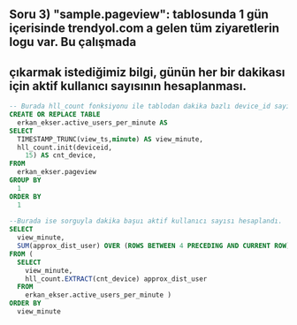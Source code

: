 ## Soru 3) "sample.pageview": tablosunda 1 gün içerisinde trendyol.com a gelen tüm ziyaretlerin logu var. Bu çalışmada 
## çıkarmak istediğimiz bilgi, günün her bir dakikası için aktif kullanıcı sayısının hesaplanması.

```SQL
-- Burada hll_count fonksiyonu ile tablodan dakika bazlı device_id sayıldı. 
CREATE OR REPLACE TABLE
  erkan_ekser.active_users_per_minute AS
SELECT
  TIMESTAMP_TRUNC(view_ts,minute) AS view_minute,
  hll_count.init(deviceid,
    15) AS cnt_device,
FROM
  erkan_ekser.pageview
GROUP BY
  1
ORDER BY
  1
  
--Burada ise sorguyla dakika başuı aktif kullanıcı sayısı hesaplandı.
SELECT
  view_minute,
  SUM(approx_dist_user) OVER (ROWS BETWEEN 4 PRECEDING AND CURRENT ROW) AS total_active_users
FROM (
  SELECT
    view_minute,
    hll_count.EXTRACT(cnt_device) approx_dist_user
  FROM
    erkan_ekser.active_users_per_minute )
ORDER BY
  view_minute
  ```
